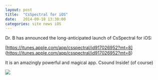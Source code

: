 ```yaml
---
layout: post
title:  "CsSpectral for iOS"
date:   2014-09-18 13:30:00
categories: site news iOS
---
```


Dr. B has announced the long-anticipated launch of CsSpectral for iOS:

[https://itunes.apple.com/app/csspectral/id917026952?mt=8]
(https://itunes.apple.com/app/csspectral/id917026952?mt=8)

It is an amazingly powerful and magical app. Csound Inside! (of course)

<img src="{{HOME_PATH}}/images/2014_09_18_csspectral.jpg"/>
